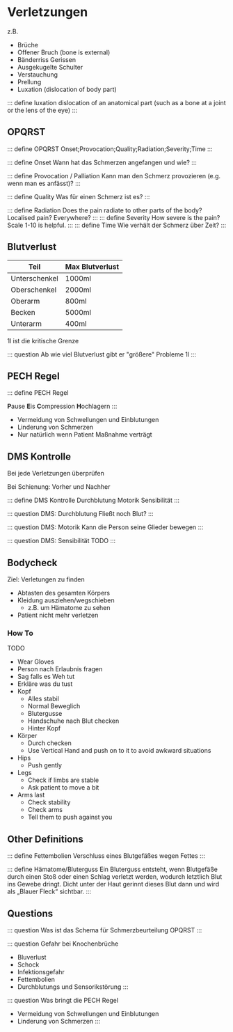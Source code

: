 # Verletzungen

z.B.
+ Brüche
+ Offener Bruch (bone is external)
+ Bänderriss Gerissen
+ Ausgekugelte Schulter
+ Verstauchung
+ Prellung
+ Luxation (dislocation of body part)

::: define luxation
dislocation of an anatomical part (such as a bone at a joint or the lens of the eye)
:::



## OPQRST

::: define OPQRST
Onset;Provocation;Quality;Radiation;Severity;Time
:::


::: define Onset
Wann hat das Schmerzen angefangen und wie?
:::

::: define Provocation / Palliation
Kann man den Schmerz provozieren (e.g. wenn man es anfässt)?
:::

::: define Quality
Was für einen Schmerz ist es?
:::

::: define Radiation
Does the pain radiate to other parts of the body? Localised pain? Everywhere?
:::
::: define Severity
How severe is the pain? Scale 1-10 is helpful.
:::
::: define Time
Wie verhält der Schmerz über Zeit?
:::

## Blutverlust

Teil | Max Blutverlust
---|---
Unterschenkel |1000ml
 Oberschenkel  |2000ml
 Oberarm |800ml
 Becken |5000ml
 Unterarm |400ml

1l ist die kritische Grenze

::: question Ab wie viel Blutverlust gibt er "größere" Probleme
1l
:::

## PECH Regel

::: define PECH Regel

**P**ause **E**is **C**ompression **H**ochlagern
:::

- Vermeidung von Schwellungen und Einblutungen
- Linderung von Schmerzen
- Nur natürlich wenn Patient Maßnahme verträgt

## DMS Kontrolle

Bei jede Verletzungen überprüfen

Bei Schienung: Vorher und Nachher 

::: define DMS Kontrolle
Durchblutung
Motorik
Sensibilität
:::

::: question DMS: Durchblutung
Fließt noch Blut?
:::

::: question DMS: Motorik
Kann die Person seine Glieder bewegen
:::

::: question DMS: Sensibilität
TODO
:::

## Bodycheck

Ziel: Verletungen zu finden

- Abtasten des gesamten Körpers
- Kleidung ausziehen/wegschieben
  - z.B. um Hämatome zu sehen
- Patient nicht mehr verletzen


### How To

TODO

- Wear Gloves
- Person nach Erlaubnis fragen
- Sag falls es Weh tut
- Erkläre was du tust
- Kopf
  - Alles stabil
  - Normal Beweglich
  - Blutergusse
  - Handschuhe nach Blut checken
  - Hinter Kopf
- Körper
  - Durch checken
  - Use Vertical Hand and push on to it to avoid awkward situations
- Hips
  - Push gently
- Legs
  - Check if limbs are stable
  - Ask patient to move a bit
- Arms last
  - Check stability
  - Check arms
  - Tell them to push against you

## Other Definitions

::: define Fettembolien
Verschluss eines Blutgefäßes wegen Fettes
:::

::: define Hämatome/Bluterguss
Ein Bluterguss entsteht, wenn Blutgefäße durch einen Stoß oder einen Schlag verletzt werden, wodurch letztlich Blut ins Gewebe dringt. Dicht unter der Haut gerinnt dieses Blut dann und wird als „Blauer Fleck“ sichtbar.
:::
## Questions

::: question Was ist das Schema für Schmerzbeurteilung
OPQRST
:::

::: question Gefahr bei Knochenbrüche
+ Bluverlust
+ Schock
+ Infektionsgefahr
+ Fettembolien
+ Durchblutungs und Sensorikstörung
:::

::: question Was bringt die PECH Regel
- Vermeidung von Schwellungen und Einblutungen
- Linderung von Schmerzen
:::